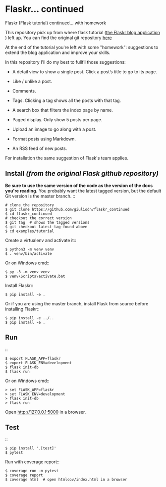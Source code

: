 # Flaskr... continued
Flaskr (Flask tutorial) continued...  with homework

This repository pick up from where flask tutorial ([the Flaskr blog application](https://flask.palletsprojects.com/en/1.1.x/tutorial/) ) left up. You can find the original git repository [here](https://github.com/pallets/flask/tree/1.1.2/examples/tutorial)

At the end of the tutorial you're left with some "homework": suggestions to extend the blog application and improve your skills. 

In this repository I'll do my best to fullfil those suggestions:

* A detail view to show a single post. Click a post’s title to go to its page.

* Like / unlike a post.

* Comments.

* Tags. Clicking a tag shows all the posts with that tag.

* A search box that filters the index page by name.

* Paged display. Only show 5 posts per page.

* Upload an image to go along with a post.

* Format posts using Markdown.

* An RSS feed of new posts.


For installation the same suggestion of Flask's team applies.

Install *(from the original Flask github repository)*
-------

**Be sure to use the same version of the code as the version of the docs
you're reading.** You probably want the latest tagged version, but the
default Git version is the master branch. ::

    # clone the repository
    $ git clone https://github.com/giuliodn/flaskr_continued
    $ cd flaskr_continued
    # checkout the correct version
    $ git tag  # shows the tagged versions
    $ git checkout latest-tag-found-above
    $ cd examples/tutorial

Create a virtualenv and activate it::

    $ python3 -m venv venv
    $ . venv/bin/activate

Or on Windows cmd::

    $ py -3 -m venv venv
    $ venv\Scripts\activate.bat

Install Flaskr::

    $ pip install -e .

Or if you are using the master branch, install Flask from source before
installing Flaskr::

    $ pip install -e ../..
    $ pip install -e .


Run
---

::

    $ export FLASK_APP=flaskr
    $ export FLASK_ENV=development
    $ flask init-db
    $ flask run

Or on Windows cmd::

    > set FLASK_APP=flaskr
    > set FLASK_ENV=development
    > flask init-db
    > flask run

Open http://127.0.0.1:5000 in a browser.


Test
----

::

    $ pip install '.[test]'
    $ pytest

Run with coverage report::

    $ coverage run -m pytest
    $ coverage report
    $ coverage html  # open htmlcov/index.html in a browser

